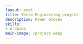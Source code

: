 ```yaml
---
layout: post
title: Intro Engineering project
description: Power Gloves
skills: 
- Arduino
main-image: /project.webp 
---
```

